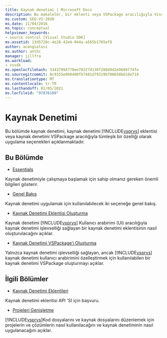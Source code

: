 ```yaml
---
title: Kaynak denetimi | Microsoft Docs
description: Bu makaleler, bir eklenti veya VSPackage aracılığıyla Visual Studio 'nun tümleşik bir özelliği olarak kaynak denetimi uygulamaya yönelik seçenekleri tartışır.
ms.custom: SEO-VS-2020
ms.date: 11/04/2016
ms.topic: conceptual
helpviewer_keywords:
- source control [Visual Studio SDK]
ms.assetid: 13d5728c-4e28-42e4-944a-a565b1765ef8
author: acangialosi
ms.author: anthc
manager: jillfra
ms.workload:
- vssdk
ms.openlocfilehash: 33437994770ee78327d130f288d9d2e9689774fe
ms.sourcegitcommit: 0c9155e9b9408fb7481d79319bf08650b610e719
ms.translationtype: MT
ms.contentlocale: tr-TR
ms.lasthandoff: 01/05/2021
ms.locfileid: "97876109"
---
```

# <a name="source-control"></a>Kaynak Denetimi
Bu bölümde kaynak denetimi, kaynak denetimi [!INCLUDE[vsprvs](../../code-quality/includes/vsprvs_md.md)] eklentisi veya kaynak denetimi VSPackage aracılığıyla tümleşik bir özelliği olarak uygulama seçenekleri açıklanmaktadır.

## <a name="in-this-section"></a>Bu Bölümde
- [Essentials](../../extensibility/internals/source-control-integration-essentials.md)

 Kaynak denetimiyle çalışmaya başlamak için sahip olmanız gereken önemli bilgileri gösterir.

- [Genel Bakış](../../extensibility/internals/source-control-integration-overview.md)

 Kaynak denetimi uygulamak için kullanılabilecek iki seçeneğe genel bakış.

- [Kaynak Denetimi Eklentisi Oluşturma](../../extensibility/internals/creating-a-source-control-plug-in.md)

 Kaynak denetimi [!INCLUDE[vsprvs](../../code-quality/includes/vsprvs_md.md)] Kullanıcı arabirimi (UI) aracılığıyla kaynak denetimi işlevselliği sağlayan bir kaynak denetimi eklentisinin nasıl oluşturulacağını açıklar.

- [Kaynak Denetimi VSPackage’ı Oluşturma](../../extensibility/internals/creating-a-source-control-vspackage.md)

 Yalnızca kaynak denetimi işlevselliği sağlayan, ancak [!INCLUDE[vsprvs](../../code-quality/includes/vsprvs_md.md)] kaynak denetimi kullanıcı arabirimini özelleştirmek için kullanılabilen bir kaynak denetimi VSPackage oluşturmayı açıklar.

## <a name="related-sections"></a>İlgili Bölümler
- [Kaynak Denetimi Eklentileri](../../extensibility/source-control-plug-ins.md)

 Kaynak denetimi eklentisi API 'SI için başvuru.

- [Projeleri Genişletme](../../extensibility/extending-projects.md)

 [!INCLUDE[vsprvs](../../code-quality/includes/vsprvs_md.md)]Kod dosyalarını ve kaynak dosyalarını düzenlemek için projelerin ve çözümlerin nasıl kullanılacağını ve kaynak denetiminin nasıl uygulanacağını açıklar.
